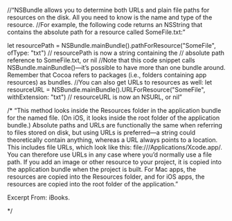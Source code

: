 
//“NSBundle allows you to determine both URLs and plain file paths for resources on the disk. All you need to know is the name and type of the resource.
//For example, the following code returns an NSString that contains the absolute path for a resource called SomeFile.txt:”


let resourcePath = NSBundle.mainBundle().pathForResource("SomeFile", ofType: "txt")
// resourcePath is now a string containing the
// absolute path reference to SomeFile.txt, or nil
//Note that this code snippet calls NSBundle.mainBundle()—it’s possible to have more than one bundle around. Remember that Cocoa refers to packages (i.e., folders containing app resources) as bundles.
//You can also get URLs to resources as well:
let resourceURL = NSBundle.mainBundle().URLForResource("SomeFile", withExtension: "txt")
// resourceURL is now an NSURL, or nil”

/*
“This method looks inside the Resources folder in the application bundle for the named file. (On iOS, it looks inside the root folder of the application bundle.)
Absolute paths and URLs are functionally the same when referring to files stored on disk, but using URLs is preferred—a string could theoretically contain anything, whereas a URL always points to a location. This includes file URLs, which look like this: file:///Applications/Xcode.app/. You can therefore use URLs in any case where you’d normally use a file path.
If you add an image or other resource to your project, it is copied into the application bundle when the project is built. For Mac apps, the resources are copied into the Resources folder, and for iOS apps, the resources are copied into the root folder of the application.”

Excerpt From: iBooks. 

*/